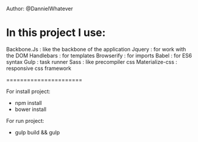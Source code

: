 Author: @DannielWhatever

In this project I use:
======================
Backbone.Js  : like the backbone of the application
Jquery : for work with the DOM
Handlebars : for templates
Browserify : for imports
Babel : for ES6 syntax
Gulp : task runner
Sass : like precompiler css
Materialize-css : responsive css framework


======================

For install project:
* npm install
* bower install

For run project:
* gulp build && gulp


